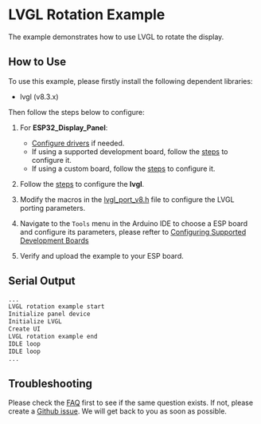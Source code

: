 # LVGL Rotation Example

The example demonstrates how to use LVGL to rotate the display.

## How to Use

To use this example, please firstly install the following dependent libraries:

- lvgl (v8.3.x)

Then follow the steps below to configure:

1. For **ESP32_Display_Panel**:

    - [Configure drivers](../../../README.md#configuring-drivers) if needed.
    - If using a supported development board, follow the [steps](../../../../README.md#using-supported-development-boards) to configure it.
    - If using a custom board, follow the [steps](../../../../README.md#using-custom-development-boards) to configure it.

2. Follow the [steps](../../../../README.md#configuring-lvgl) to configure the **lvgl**.
3. Modify the macros in the [lvgl_port_v8.h](./lvgl_port_v8.h) file to configure the LVGL porting parameters.
4. Navigate to the `Tools` menu in the Arduino IDE to choose a ESP board and configure its parameters, please refter to [Configuring Supported Development Boards](../../../../README.md#configuring-supported-development-boards)
5. Verify and upload the example to your ESP board.

## Serial Output

```bash
...
LVGL rotation example start
Initialize panel device
Initialize LVGL
Create UI
LVGL rotation example end
IDLE loop
IDLE loop
...
```

## Troubleshooting

Please check the [FAQ](../../../../README.md#faq) first to see if the same question exists. If not, please create a [Github issue](https://github.com/esp-arduino-libs/ESP32_Display_Panel/issues). We will get back to you as soon as possible.
